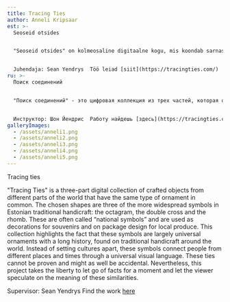 ```yaml
---
title: Tracing Ties
author: Anneli Kripsaar
est: >-
  Seoseid otsides


  "Seoseid otsides" on kolmeosaline digitaalne kogu, mis koondab sarnaseid ornamente kandvaid käsitööesemeid maailma eri paigust. Valitud kolm kujundit ehk kaheksakand, topeltrist ja romb on eesti traditsioonilises käsitöös ühed laialdasemalt levinud kirjad. Tihti kutsutakse neid "rahvuslikeks sümboliteks" ja kasutatakse nii suveniiride kaunistamiseks kui ka kohaliku toidutoodangu pakendikujunduses.  Selle kogu eesmärk on rõhutada, et tegemist on üsnagi universaalsete ja pika ajalooga sümbolitega, mida võib leida traditsioonilisel käsitööl üle maailma. Selle asemel, et eristada üht kultuuri teisest, ühendavad need kirjad eri paigus ja eri aegadel elanud inimesi läbi üldkehtiva visuaalse keele. Neid sidemeid ei saa tõestada ning need võivad sama hästi olla juhuslikud. Sellegipoolest võtab see projekt endale vabaduse lasta korraks faktidest lahti ja lubab vaatajal ise spekuleerida nende sarnasuste üle.


  Juhendaja: Sean Yendrys  Töö leiad [siit](https://tracingties.com/)
ru: >-
  Поиск соединений


  "Поиск соединений" - это цифровая коллекция из трех частей, которая объединяет изделия ручной работы со схожими орнаментами со всего мира. Три выбранных изображения, а именно восьмиугольник, двойной крест и ромб, являются одними из наиболее широко используемых в эстонских традиционных изделиях ручной работы. Их часто называют «национальными символами» и используют как для украшения сувениров, так и для оформления упаковки местных продуктов питания.  Цель этой коллекции - подчеркнуть, что это довольно универсальные и давние символы, которые можно найти в традиционных ремеслах по всему миру. Вместо того, чтобы отличать одну культуру от другой, эти буквы объединяют людей, которые жили в разных местах и ​​в разное время с помощью общего визуального языка. Эти связи не могут быть доказаны и могут быть случайными. Тем не менее, этот проект лишает себя возможности на некоторое время отказаться от фактов и позволить зрителю рассуждать об их сходстве.


  Инструктор: Шон Йендрис  Работу найдешь [здесь](https://tracingties.com/)
galleryImages:
  - /assets/anneli1.png
  - /assets/anneli2.png
  - /assets/anneli3.png
  - /assets/anneli4.png
  - /assets/anneli5.png
---
```

Tracing ties

"Tracing Ties" is a three-part digital collection of crafted objects from different parts of the world that have the same type of ornament in common. The chosen shapes are three of the more widespread symbols in Estonian traditional handicraft: the octagram, the double cross and the rhomb. These are often called “national symbols” and are used as decorations for souvenirs and on package design for local produce.  This collection highlights the fact that these symbols are largely universal ornaments with a long history, found on traditional handicraft around the world. Instead of setting cultures apart, these symbols connect people from different places and times through a universal visual language. These ties cannot be proven and might as well be accidental. Nevertheless, this project takes the liberty to let go of facts for a moment and let the viewer speculate on the meaning of these similarities.

Supervisor: Sean Yendrys  Find the work [here](https://tracingties.com/)